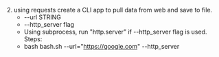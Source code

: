 2. using requests create a CLI app to pull data from web and save to file.<br/>
	* --url STRING <br/>
	* --http_server flag<br/>
    - Using subprocess, run "http.server" if --http_server flag is used.<br/>
Steps:<br/>
   - bash bash.sh --url="https://google.com" --http_server
        